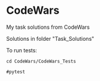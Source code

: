 # CodeWars

My task solutions from CodeWars

Solutions in folder "Task_Solutions"

To run tests:
``` shell
cd CodeWars/CodeWars_Tests
```
``` shell
#pytest
```
